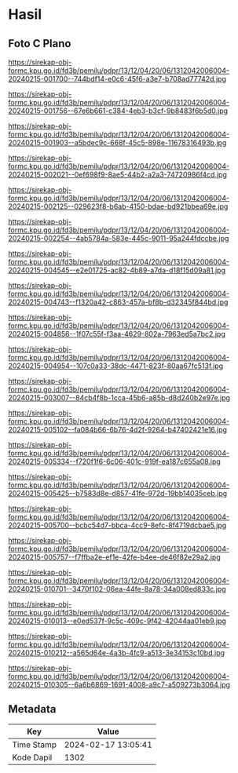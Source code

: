 # Hasil

## Foto C Plano

https://sirekap-obj-formc.kpu.go.id/fd3b/pemilu/pdpr/13/12/04/20/06/1312042006004-20240215-001700--744bdf14-e0c6-45f6-a3e7-b708ad77742d.jpg

https://sirekap-obj-formc.kpu.go.id/fd3b/pemilu/pdpr/13/12/04/20/06/1312042006004-20240215-001756--67e6b661-c384-4eb3-b3cf-9b8483f6b5d0.jpg

https://sirekap-obj-formc.kpu.go.id/fd3b/pemilu/pdpr/13/12/04/20/06/1312042006004-20240215-001903--a5bdec9c-668f-45c5-898e-11678316493b.jpg

https://sirekap-obj-formc.kpu.go.id/fd3b/pemilu/pdpr/13/12/04/20/06/1312042006004-20240215-002021--0ef698f9-8ae5-44b2-a2a3-74720986f4cd.jpg

https://sirekap-obj-formc.kpu.go.id/fd3b/pemilu/pdpr/13/12/04/20/06/1312042006004-20240215-002125--029623f8-b6ab-4150-bdae-bd921bbea69e.jpg

https://sirekap-obj-formc.kpu.go.id/fd3b/pemilu/pdpr/13/12/04/20/06/1312042006004-20240215-002254--4ab5784a-583e-445c-9011-95a244fdccbe.jpg

https://sirekap-obj-formc.kpu.go.id/fd3b/pemilu/pdpr/13/12/04/20/06/1312042006004-20240215-004545--e2e01725-ac82-4b89-a7da-d18f15d09a81.jpg

https://sirekap-obj-formc.kpu.go.id/fd3b/pemilu/pdpr/13/12/04/20/06/1312042006004-20240215-004743--f1320a42-c863-457a-bf8b-d32345f844bd.jpg

https://sirekap-obj-formc.kpu.go.id/fd3b/pemilu/pdpr/13/12/04/20/06/1312042006004-20240215-004856--1f07c55f-f3aa-4629-802a-7963ed5a7bc2.jpg

https://sirekap-obj-formc.kpu.go.id/fd3b/pemilu/pdpr/13/12/04/20/06/1312042006004-20240215-004954--107c0a33-38dc-4471-823f-80aa67fc513f.jpg

https://sirekap-obj-formc.kpu.go.id/fd3b/pemilu/pdpr/13/12/04/20/06/1312042006004-20240215-003007--84cb4f8b-1cca-45b6-a85b-d8d240b2e97e.jpg

https://sirekap-obj-formc.kpu.go.id/fd3b/pemilu/pdpr/13/12/04/20/06/1312042006004-20240215-005102--fa084b66-6b76-4d2f-9264-b47402421e16.jpg

https://sirekap-obj-formc.kpu.go.id/fd3b/pemilu/pdpr/13/12/04/20/06/1312042006004-20240215-005334--f720f1f6-6c06-401c-919f-ea187c655a08.jpg

https://sirekap-obj-formc.kpu.go.id/fd3b/pemilu/pdpr/13/12/04/20/06/1312042006004-20240215-005425--b7583d8e-d857-41fe-972d-19bb14035ceb.jpg

https://sirekap-obj-formc.kpu.go.id/fd3b/pemilu/pdpr/13/12/04/20/06/1312042006004-20240215-005700--bcbc54d7-bbca-4cc9-8efc-8f4719dcbae5.jpg

https://sirekap-obj-formc.kpu.go.id/fd3b/pemilu/pdpr/13/12/04/20/06/1312042006004-20240215-005757--f7ffba2e-ef1e-42fe-b4ee-de46f82e29a2.jpg

https://sirekap-obj-formc.kpu.go.id/fd3b/pemilu/pdpr/13/12/04/20/06/1312042006004-20240215-010701--3470f102-06ea-44fe-8a78-34a008ed833c.jpg

https://sirekap-obj-formc.kpu.go.id/fd3b/pemilu/pdpr/13/12/04/20/06/1312042006004-20240215-010013--e0ed537f-9c5c-409c-9f42-42044aa01eb9.jpg

https://sirekap-obj-formc.kpu.go.id/fd3b/pemilu/pdpr/13/12/04/20/06/1312042006004-20240215-010212--a565d64e-4a3b-4fc9-a513-3e34153c10bd.jpg

https://sirekap-obj-formc.kpu.go.id/fd3b/pemilu/pdpr/13/12/04/20/06/1312042006004-20240215-010305--6a6b6869-1691-4008-a9c7-a509273b3064.jpg


## Metadata

| Key        | Value               |
| ---------- | ------------------- |
| Time Stamp | 2024-02-17 13:05:41 |
| Kode Dapil | 1302                |



